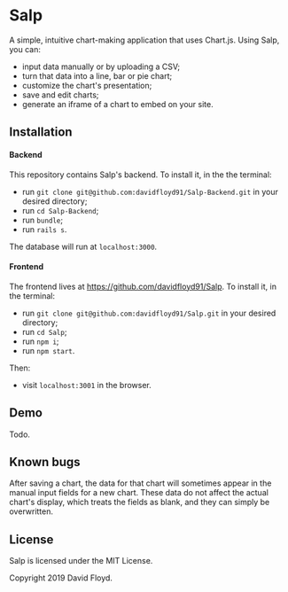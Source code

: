 # Salp

A simple, intuitive chart-making application that uses Chart.js. Using Salp, you can:

+ input data manually or by uploading a CSV;
+ turn that data into a line, bar or pie chart;
+ customize the chart's presentation;
+ save and edit charts;
+ generate an iframe of a chart to embed on your site.

## Installation
#### Backend

This repository contains Salp's backend. To install it, in the the terminal:

+ run `git clone git@github.com:davidfloyd91/Salp-Backend.git` in your desired directory;
+ run `cd Salp-Backend`;
+ run `bundle`;
+ run `rails s`.

The database will run at `localhost:3000`.

#### Frontend

The frontend lives at https://github.com/davidfloyd91/Salp. To install it, in the terminal:

+ run `git clone git@github.com:davidfloyd91/Salp.git` in your desired directory;
+ run `cd Salp`;
+ run `npm i`;
+ run `npm start`.

Then:

+ visit `localhost:3001` in the browser.

## Demo

Todo.

## Known bugs

After saving a chart, the data for that chart will sometimes appear in the manual input fields for a new chart. These data do not affect the actual chart's display, which treats the fields as blank, and they can simply be overwritten.

## License

Salp is licensed under the MIT License.

Copyright 2019 David Floyd.
